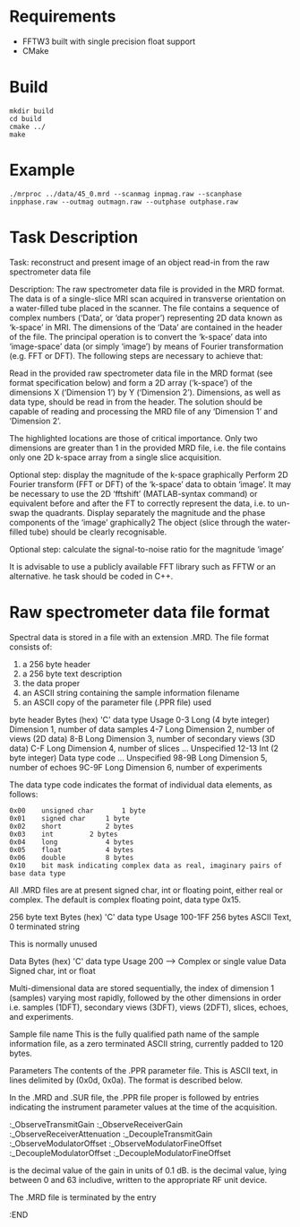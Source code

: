 # Requirements

* FFTW3 built with single precision float support
* CMake

# Build

```
mkdir build
cd build
cmake ../
make
```

# Example
```
./mrproc ../data/45_0.mrd --scanmag inpmag.raw --scanphase inpphase.raw --outmag outmagn.raw --outphase outphase.raw
```

# Task Description
Task: reconstruct and present image of an object read-in from the raw spectrometer data file

Description: The raw spectrometer data file is provided in the MRD format. The data is of a single-slice MRI scan acquired in transverse orientation on a water-filled tube placed in the scanner. The file contains a sequence of complex numbers  (‘Data’, or ‘data proper’) representing 2D data known as ‘k-space’ in MRI. The dimensions of the ‘Data’ are contained in the header of the file. The principal operation is to convert the ‘k-space’ data into ‘image-space’ data (or simply ‘image’) by means of Fourier transformation (e.g. FFT or DFT). The following steps are necessary to achieve that:

Read in the provided raw spectrometer data file in the MRD format (see format specification below) and form a 2D array (‘k-space’) of the dimensions X (‘Dimension 1’) by Y (‘Dimension 2’). Dimensions, as well as data type, should be read in from the header. The solution should be capable of reading and processing the MRD file of any ‘Dimension 1’ and ‘Dimension 2’.

The highlighted locations are those of critical importance. Only two dimensions are greater than 1 in the provided MRD file, i.e. the file contains only one 2D k-space array from a single slice acquisition.

Optional step: display the magnitude of the k-space graphically 
Perform 2D Fourier transform (FFT or DFT) of the ‘k-space’ data to obtain ‘image’. 
It may be necessary to use the 2D ‘fftshift’ (MATLAB-syntax command) or equivalent before and after the FT to correctly represent the data, i.e. to un-swap the quadrants.
Display separately the magnitude and the phase components of the ‘image’ graphically2
The object (slice through the water-filled tube) should be clearly recognisable.

Optional step: calculate the signal-to-noise ratio for the magnitude ‘image’

It is advisable to use a publicly available FFT library such as FFTW or an alternative. 
he task should be coded in C++. 


# Raw spectrometer data file format

Spectral data is stored in a file with an extension .MRD.  The file format consists of:

1)	a 256 byte header
2)	a 256 byte text description
3)	the data proper
4)	an ASCII string containing the sample information filename
5)	an ASCII copy of the parameter file (.PPR file) used

byte header
Bytes (hex)	'C' data type		Usage
0-3		Long (4 byte integer)	Dimension 1, number of data samples
4-7		Long			Dimension 2, number of views (2D data)
8-B		Long			Dimension 3, number of secondary views (3D data)
C-F		Long			Dimension 4, number of slices
...					Unspecified
12-13		Int (2 byte integer)	Data type code
...					Unspecified
98-9B		Long			Dimension 5, number of echoes
9C-9F		Long			Dimension 6, number of experiments

The data type code indicates the format of individual data elements, as follows:

	0x00	unsigned char		1 byte
	0x01	signed char		1 byte
	0x02	short			2 bytes
	0x03	int			2 bytes
	0x04	long			4 bytes
	0x05	float			4 bytes
	0x06	double			8 bytes
	0x10	bit mask indicating complex data as real, imaginary pairs of base data type

All .MRD files are at present signed char, int or floating point, either real or complex.  The default is complex floating point, data type 0x15.


256 byte text
Bytes (hex)	'C' data type		Usage
100-1FF	256 bytes ASCII	Text, 0 terminated string

This is normally unused

Data
Bytes (hex)	'C' data type			Usage
200 -->		Complex or single value	Data
		Signed char, int or float

Multi-dimensional data are stored sequentially, the index of dimension 1 (samples) varying most rapidly, followed by the other dimensions in order i.e. samples (1DFT), secondary views (3DFT), views (2DFT), slices, echoes, and experiments.

Sample file name
This is the fully qualified path name of the sample information file, as a zero terminated ASCII string, currently padded to 120 bytes.

Parameters
The contents of the .PPR parameter file.  This is ASCII text, in lines delimited by <CR> <LF> (0x0d, 0x0a).  The format is described below.

In the .MRD and .SUR file, the .PPR file proper is followed by entries indicating the instrument parameter values at the time of the acquisition.

:_ObserveTransmitGain <dB10><CR><LF>
:_ObserveReceiverGain <dB10><CR><LF>
:_ObserveReceiverAttenuation <dB10><CR><LF>
:_DecoupleTransmitGain <dB10><CR><LF>
:_ObserveModulatorOffset <DACValue><CR><LF>
:_ObserveModulatorFineOffset <DACval><CR><LF>
:_DecoupleModulatorOffset <DACval><CR><LF>
:_DecoupleModulatorFineOffset <DACval><CR><LF>

<db10> is the decimal value of the gain in units of 0.1 dB.  <DACval> is the decimal value, lying between 0 and 63 includive, written to the appropriate RF unit device.

The .MRD file is terminated by the entry

:END<CR><LF>

